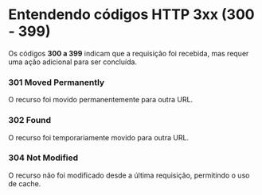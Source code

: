 # Entendendo códigos HTTP 3xx (300 - 399)

Os códigos **300 a 399** indicam que a requisição foi recebida, mas requer uma ação adicional para ser concluída.

### 301 Moved Permanently

O recurso foi movido permanentemente para outra URL.

### 302 Found

O recurso foi temporariamente movido para outra URL.

### 304 Not Modified

O recurso não foi modificado desde a última requisição, permitindo o uso de cache.
